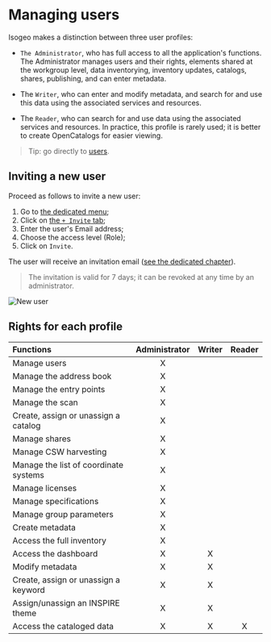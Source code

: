 # Managing users

Isogeo makes a distinction between three user profiles:
* `The Administrator`, who has full access to all the application's functions. The Administrator manages users and their rights, elements shared at the workgroup level, data inventorying, inventory updates, catalogs, shares, publishing, and can enter metadata.

* The `Writer`, who can enter and modify metadata, and search for and use this data using the associated services and resources.

* The `Reader`, who can search for and use data using the associated services and resources. In practice, this profile is rarely used; it is better to create OpenCatalogs for easier viewing.

> Tip: go directly to [users](https://app.isogeo.com/admin/users/memberships).

## Inviting a new user

Proceed as follows to invite a new user:

1. Go to [the dedicated menu](https://app.isogeo.com/admin/users);
2. Click on [the `+ Invite` tab](https://app.isogeo.com/admin/users/invitations/new);
3. Enter the user's Email address;
4. Choose the access level (Role);
5. Click on `Invite`.

The user will receive an invitation email ([see the dedicated chapter](/en/start/signup.html)).

> The invitation is valid for 7 days; it can be revoked at any time by an administrator.

![New user](en/images/adm_users_add.gif "Inviting a new user")

## Rights for each profile

| Functions                                       | Administrator    | Writer   | Reader   |
| :-------------------------------------------- | :---------------: | :-------: | :-------: |
| Manage users                                | X                 |           |           |
| Manage the address book                 | X                 |           |           |
| Manage the entry points                    | X                 |           |           |
| Manage the scan                            | X                 |           |           |
| Create, assign or unassign a catalog   | X                 |           |           |
| Manage shares                                | X                 |           |           |
| Manage CSW harvesting                 | X                 |           |           |
| Manage the list of coordinate systems    | X                 |           |           |
| Manage licenses                                | X                 |           |           |
| Manage specifications                          | X                 |           |           |
| Manage group parameters                | X                 |           |           |
| Create metadata                     | X                 |           |           |
| Access the full inventory                | X                 |           |           |
| Access the dashboard                    | X                 | X         |           |
| Modify metadata                      | X                 | X         |           |
| Create, assign or unassign a keyword   | X                 | X         |           |
| Assign/unassign an INSPIRE theme       | X                 | X         |           |
| Access the cataloged data               | X                 | X         | X         |

